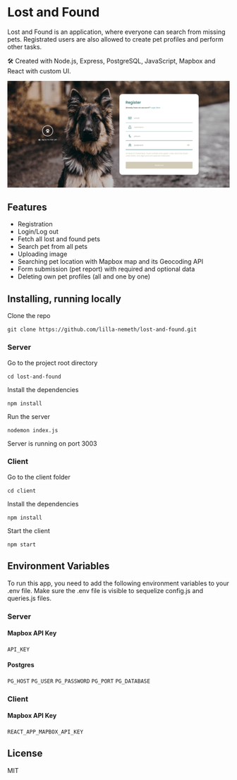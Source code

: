 # Lost and Found

Lost and Found is an application, where everyone can search from missing pets. Registrated users are also allowed to create pet profiles and perform other tasks.

🛠 Created with Node.js, Express, PostgreSQL, JavaScript, Mapbox and React with custom UI.

![Registration](https://raw.githubusercontent.com/lilla-nemeth/lost-and-found/dbab47a1f3516893ec324a86fd9e7550202a1407/client/src/assets/images/screenshots/app_screenshot_00.png)

## Features

- Registration
- Login/Log out
- Fetch all lost and found pets
- Search pet from all pets
- Uploading image
- Searching pet location with Mapbox map and its Geocoding API
- Form submission (pet report) with required and optional data
- Deleting own pet profiles (all and one by one)

## Installing, running locally

Clone the repo

```
git clone https://github.com/lilla-nemeth/lost-and-found.git
```

### Server

Go to the project root directory

```
cd lost-and-found
```

Install the dependencies

```
npm install
```

Run the server

```
nodemon index.js
```

Server is running on port 3003

### Client

Go to the client folder

```
cd client
```

Install the dependencies

```
npm install
```

Start the client

```
npm start
```

## Environment Variables

To run this app, you need to add the following environment variables to your .env file. Make sure the .env file is visible to sequelize config.js and queries.js files.

### Server

#### Mapbox API Key

`API_KEY`

#### Postgres

`PG_HOST`
`PG_USER`
`PG_PASSWORD`
`PG_PORT`
`PG_DATABASE`

### Client

#### Mapbox API Key

`REACT_APP_MAPBOX_API_KEY`

## License

MIT
